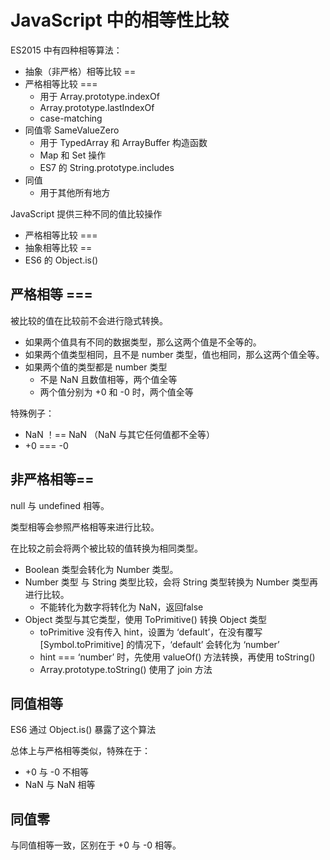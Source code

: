 # JavaScript 中的相等性比较

ES2015 中有四种相等算法：

- 抽象（非严格）相等比较 ==
- 严格相等比较 ===
  - 用于 Array.prototype.indexOf
  - Array.prototype.lastIndexOf
  - case-matching
- 同值零 SameValueZero
  - 用于 TypedArray 和 ArrayBuffer 构造函数
  - Map 和 Set 操作
  - ES7 的 String.prototype.includes
- 同值
  - 用于其他所有地方

JavaScript 提供三种不同的值比较操作

- 严格相等比较 ===
- 抽象相等比较 ==
- ES6 的 Object.is()

## 严格相等 ===

被比较的值在比较前不会进行隐式转换。

- 如果两个值具有不同的数据类型，那么这两个值是不全等的。
- 如果两个值类型相同，且不是 number 类型，值也相同，那么这两个值全等。
- 如果两个值的类型都是 number 类型
  - 不是 NaN 且数值相等，两个值全等
  - 两个值分别为 +0 和 -0 时，两个值全等

特殊例子：

- NaN ！== NaN （NaN 与其它任何值都不全等）
- +0 === -0

##  非严格相等==

null 与 undefined 相等。

类型相等会参照严格相等来进行比较。

在比较之前会将两个被比较的值转换为相同类型。

- Boolean 类型会转化为 Number 类型。
- Number 类型 与 String 类型比较，会将 String 类型转换为 Number 类型再进行比较。
  - 不能转化为数字将转化为 NaN，返回false
- Object 类型与其它类型，使用 ToPrimitive() 转换 Object 类型
  -  toPrimitive 没有传入 hint，设置为 ‘default’，在没有覆写[Symbol.toPrimitive] 的情况下，‘default’ 会转化为 ‘number’
  - hint === ‘number’ 时，先使用 valueOf() 方法转换，再使用 toString()
  - Array.prototype.toString() 使用了 join 方法

## 同值相等

ES6 通过 Object.is() 暴露了这个算法

总体上与严格相等类似，特殊在于：

- +0 与 -0 不相等
- NaN 与 NaN 相等

## 同值零

与同值相等一致，区别在于 +0 与 -0 相等。